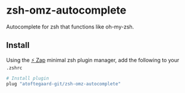 # zsh-omz-autocomplete
Autocomplete for zsh that functions like oh-my-zsh.

## Install
Using the [:zap: Zap](https://www.zapzsh.org/) minimal zsh plugin manager, add the following to your `.zshrc`

```sh
# Install plugin
plug "atoftegaard-git/zsh-omz-autocomplete"
```
